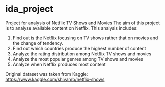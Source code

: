 # ida_project
Project for analysis of Netflix TV Shows and Movies
The aim of this project is to analyse available content on Netflix. 
This analysis includes: 
1. Find out is the Netflix focusing on TV shows rather that on movies and the change of tendency.
2. Find out which countries produce the highest number of content
3. Analyze the rating distribution among Netflix TV shows and movies
4. Analyze the most popular genres among TV shows and movies
5. Analyze when Netflix produces most content

Original dataset was taken from Kaggle: https://www.kaggle.com/shivamb/netflix-shows
